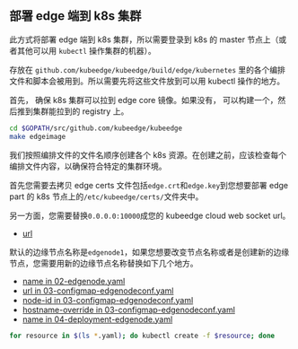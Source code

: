 ## 部署 edge 端到 k8s 集群

此方式将部署 edge 端到 k8s 集群，所以需要登录到 k8s 的 master 节点上（或者其他可以用 `kubectl` 操作集群的机器）。

存放在 `github.com/kubeedge/kubeedge/build/edge/kubernetes` 里的各个编排文件和脚本会被用到。所以需要先将这些文件放到可以用 kubectl 操作的地方。

首先， 确保 k8s 集群可以拉到 edge core 镜像。如果没有， 可以构建一个，然后推到集群能拉到的 registry 上。

```bash
cd $GOPATH/src/github.com/kubeedge/kubeedge
make edgeimage
```

我们按照编排文件的文件名顺序创建各个 k8s 资源。在创建之前，应该检查每个编排文件内容，以确保符合特定的集群环境。

首先您需要去拷贝 edge certs 文件包括`edge.crt`和`edge.key`到您想要部署 edge part 的 k8s 节点上的`/etc/kubeedge/certs/`文件夹中。

另一方面，您需要替换`0.0.0.0:10000`成您的 kubeedge cloud web socket url。
* [url](03-configmap-edgenodeconf.yaml#L20)

默认的边缘节点名称是`edgenode1`，如果您想要改变节点名称或者是创建新的边缘节点，您需要用新的边缘节点名称替换如下几个地方。
* [name in 02-edgenode.yaml](02-edgenode.yaml#L4)
* [url in 03-configmap-edgenodeconf.yaml](03-configmap-edgenodeconf.yaml#L20)
* [node-id in 03-configmap-edgenodeconf.yaml](03-configmap-edgenodeconf.yaml#L33)
* [hostname-override in 03-configmap-edgenodeconf.yaml](03-configmap-edgenodeconf.yaml#L36)
* [name in 04-deployment-edgenode.yaml](04-deployment-edgenode.yaml#L4)

```bash
for resource in $(ls *.yaml); do kubectl create -f $resource; done
```
